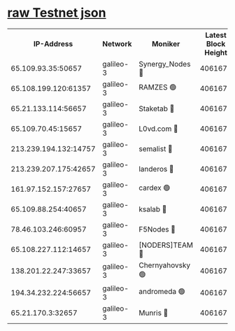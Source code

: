 [raw Testnet json](https://rpc-check.androt.stavr.tech/androt/rpcandrot_result.json)
=

<table><tr><th>IP-Address</th><th>Network</th><th>Moniker</th><th>Latest Block Height</th><th>Earliest Block Height</th><th>Catching Up</th><th>Voting Power</th><th>Scan Time</th></tr><tr><td>65.109.93.35:50657</td><td>galileo-3</td><td>Synergy_Nodes 🔴</td><td>4061674</td><td>0</td><td>False</td><td>960600</td><td>2023-12-02T18:04:00.919685125UTC</td></tr><tr><td>65.108.199.120:61357</td><td>galileo-3</td><td>RAMZES 🟢</td><td>4061672</td><td>1</td><td>False</td><td>0</td><td>2023-12-02T18:03:46.789103092UTC</td></tr><tr><td>65.21.133.114:56657</td><td>galileo-3</td><td>Staketab 🔴</td><td>4061674</td><td>90001</td><td>False</td><td>2</td><td>2023-12-02T18:04:01.830066970UTC</td></tr><tr><td>65.109.70.45:15657</td><td>galileo-3</td><td>L0vd.com 🔴</td><td>4061674</td><td>659001</td><td>False</td><td>3</td><td>2023-12-02T18:04:00.574213589UTC</td></tr><tr><td>213.239.194.132:14757</td><td>galileo-3</td><td>semalist 🔴</td><td>4061670</td><td>2228721</td><td>False</td><td>1318</td><td>2023-12-02T18:03:39.566209837UTC</td></tr><tr><td>213.239.207.175:42657</td><td>galileo-3</td><td>landeros 🔴</td><td>4061670</td><td>2642001</td><td>False</td><td>72</td><td>2023-12-02T18:03:34.580787529UTC</td></tr><tr><td>161.97.152.157:27657</td><td>galileo-3</td><td>cardex 🟢</td><td>4061674</td><td>2945323</td><td>False</td><td>0</td><td>2023-12-02T18:04:01.481567108UTC</td></tr><tr><td>65.109.88.254:40657</td><td>galileo-3</td><td>ksalab 🔴</td><td>4061671</td><td>3000356</td><td>False</td><td>31925</td><td>2023-12-02T18:03:42.305106136UTC</td></tr><tr><td>78.46.103.246:60957</td><td>galileo-3</td><td>F5Nodes 🔴</td><td>4061674</td><td>3057001</td><td>False</td><td>24</td><td>2023-12-02T18:04:01.180270208UTC</td></tr><tr><td>65.108.227.112:14657</td><td>galileo-3</td><td>[NODERS]TEAM 🔴</td><td>4061670</td><td>3176323</td><td>False</td><td>959616</td><td>2023-12-02T18:03:34.884703175UTC</td></tr><tr><td>138.201.22.247:33657</td><td>galileo-3</td><td>Chernyahovsky 🟢</td><td>4061672</td><td>3252117</td><td>False</td><td>0</td><td>2023-12-02T18:03:47.577575687UTC</td></tr><tr><td>194.34.232.224:56657</td><td>galileo-3</td><td>andromeda 🟢</td><td>4061671</td><td>3961671</td><td>False</td><td>0</td><td>2023-12-02T18:03:41.976019296UTC</td></tr><tr><td>65.21.170.3:32657</td><td>galileo-3</td><td>Munris 🔴</td><td>4061672</td><td>3961672</td><td>False</td><td>411</td><td>2023-12-02T18:03:49.996994348UTC</td></tr></table>
